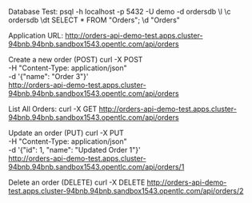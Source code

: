 Database Test: 
psql -h localhost -p 5432 -U demo -d ordersdb
\l
\c ordersdb
\dt
SELECT * FROM "Orders";
\d "Orders"



Application URL: http://orders-api-demo-test.apps.cluster-94bnb.94bnb.sandbox1543.opentlc.com/api/orders

Create a new order (POST)
curl -X POST \
  -H "Content-Type: application/json" \
  -d '{"name": "Order 3"}' \
  http://orders-api-demo-test.apps.cluster-94bnb.94bnb.sandbox1543.opentlc.com/api/orders


List All Orders:
curl -X GET http://orders-api-demo-test.apps.cluster-94bnb.94bnb.sandbox1543.opentlc.com/api/orders

Update an order (PUT)
curl -X PUT \
  -H "Content-Type: application/json" \
  -d '{"id": 1, "name": "Updated Order 1"}' \
  http://orders-api-demo-test.apps.cluster-94bnb.94bnb.sandbox1543.opentlc.com/api/orders/1

Delete an order (DELETE)
curl -X DELETE http://orders-api-demo-test.apps.cluster-94bnb.94bnb.sandbox1543.opentlc.com/api/orders/2
